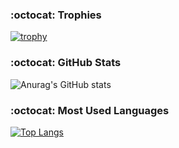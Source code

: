 ### :octocat: Trophies 
[![trophy](https://github-profile-trophy.vercel.app/?username=jialeee17)](https://github.com/jialeee17/github-profile-trophy)



### :octocat: GitHub Stats 
![Anurag's GitHub stats](https://github-readme-stats.vercel.app/api?username=jialeee17&show_icons=true&theme=swift)

### :octocat: Most Used Languages
[![Top Langs](https://github-readme-stats.vercel.app/api/top-langs/?username=jialeee17&layout=compact)](https://github.com/jialeee17/github-readme-stats)



<!--
**jialeee17/jialeee17** is a ✨ _special_ ✨ repository because its `README.md` (this file) appears on your GitHub profile.

Here are some ideas to get you started:

### :octocat: I’m currently learning ...
### :octocat: How to reach me: ...
### :octocat: I’m looking to collaborate on ...

- 🔭 I’m currently working on ...
- 🌱 I’m currently learning ...
- 👯 I’m looking to collaborate on ...
- 🤔 I’m looking for help with ...
- 💬 Ask me about ...
- 📫 How to reach me: ...
- 😄 Pronouns: ...
- ⚡ Fun fact: ...
-->

